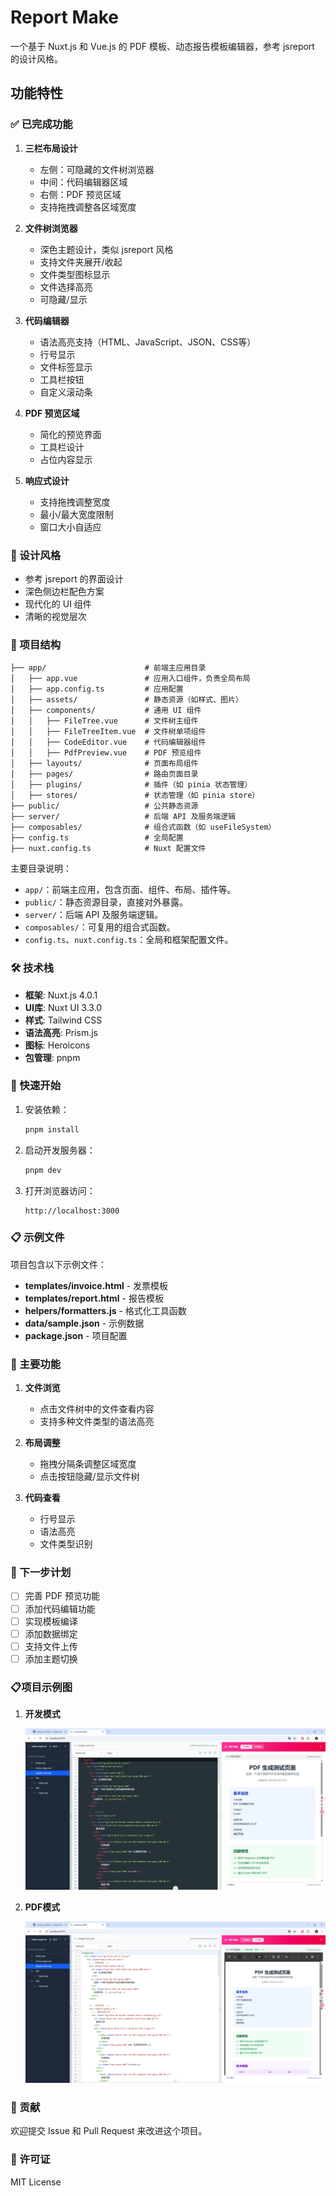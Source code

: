 # Report Make

一个基于 Nuxt.js 和 Vue.js 的 PDF 模板、动态报告模板编辑器，参考 jsreport 的设计风格。

## 功能特性

### ✅ 已完成功能

1. **三栏布局设计**
   - 左侧：可隐藏的文件树浏览器
   - 中间：代码编辑器区域
   - 右侧：PDF 预览区域
   - 支持拖拽调整各区域宽度

2. **文件树浏览器**
   - 深色主题设计，类似 jsreport 风格
   - 支持文件夹展开/收起
   - 文件类型图标显示
   - 文件选择高亮
   - 可隐藏/显示

3. **代码编辑器**
   - 语法高亮支持（HTML、JavaScript、JSON、CSS等）
   - 行号显示
   - 文件标签显示
   - 工具栏按钮
   - 自定义滚动条

4. **PDF 预览区域**
   - 简化的预览界面
   - 工具栏设计
   - 占位内容显示

5. **响应式设计**
   - 支持拖拽调整宽度
   - 最小/最大宽度限制
   - 窗口大小自适应

### 🎨 设计风格

- 参考 jsreport 的界面设计
- 深色侧边栏配色方案
- 现代化的 UI 组件
- 清晰的视觉层次

### 📁 项目结构


```
├── app/                      # 前端主应用目录
│   ├── app.vue               # 应用入口组件，负责全局布局
│   ├── app.config.ts         # 应用配置
│   ├── assets/               # 静态资源（如样式、图片）
│   ├── components/           # 通用 UI 组件
│   │   ├── FileTree.vue      # 文件树主组件
│   │   ├── FileTreeItem.vue  # 文件树单项组件
│   │   ├── CodeEditor.vue    # 代码编辑器组件
│   │   ├── PdfPreview.vue    # PDF 预览组件
│   ├── layouts/              # 页面布局组件
│   ├── pages/                # 路由页面目录
│   ├── plugins/              # 插件（如 pinia 状态管理）
│   ├── stores/               # 状态管理（如 pinia store）
├── public/                   # 公共静态资源
├── server/                   # 后端 API 及服务端逻辑
├── composables/              # 组合式函数（如 useFileSystem）
├── config.ts                 # 全局配置
├── nuxt.config.ts            # Nuxt 配置文件
```

主要目录说明：
- `app/`：前端主应用，包含页面、组件、布局、插件等。
- `public/`：静态资源目录，直接对外暴露。
- `server/`：后端 API 及服务端逻辑。
- `composables/`：可复用的组合式函数。
- `config.ts`、`nuxt.config.ts`：全局和框架配置文件。

### 🛠️ 技术栈

- **框架**: Nuxt.js 4.0.1
- **UI库**: Nuxt UI 3.3.0
- **样式**: Tailwind CSS
- **语法高亮**: Prism.js
- **图标**: Heroicons
- **包管理**: pnpm

### 🚀 快速开始

1. 安装依赖：
   ```bash
   pnpm install
   ```

2. 启动开发服务器：
   ```bash
   pnpm dev
   ```

3. 打开浏览器访问：
   ```
   http://localhost:3000
   ```

### 📋 示例文件

项目包含以下示例文件：

- **templates/invoice.html** - 发票模板
- **templates/report.html** - 报告模板
- **helpers/formatters.js** - 格式化工具函数
- **data/sample.json** - 示例数据
- **package.json** - 项目配置

### 🔧 主要功能

1. **文件浏览**
   - 点击文件树中的文件查看内容
   - 支持多种文件类型的语法高亮

2. **布局调整**
   - 拖拽分隔条调整区域宽度
   - 点击按钮隐藏/显示文件树

3. **代码查看**
   - 行号显示
   - 语法高亮
   - 文件类型识别

### 🎯 下一步计划

- [ ] 完善 PDF 预览功能
- [ ] 添加代码编辑功能
- [ ] 实现模板编译
- [ ] 添加数据绑定
- [ ] 支持文件上传
- [ ] 添加主题切换

### 📋项目示例图

1. **开发模式**

   ![alt text](./public/img/dev.png)

2. **PDF模式**

   ![alt text](./public//img//PDF.png)


### 🤝 贡献

欢迎提交 Issue 和 Pull Request 来改进这个项目。

### 📄 许可证

MIT License
